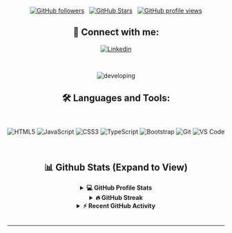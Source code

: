 <div align="center">

[![GitHub followers](https://img.shields.io/github/followers/gokadzev?logo=GitHub&color=2DD4B9&style=for-the-badge)](https://github.com/gokadzev) &nbsp; [![GitHub Stars](https://img.shields.io/github/stars/gokadzev?logo=github&color=2DD4B9&&style=for-the-badge)](https://github.com/gokadzev) &nbsp; [![GitHub profile views](https://komarev.com/ghpvc/?username=gokadzev&label=Profile%20views&color=2DD4B9&style=for-the-badge)](https://github.com/gokadzev)

## 🔗 Connect with me:

 [![Linkedin](https://img.shields.io/badge/linkedin-7cebf5?color=2DD4B9&style=for-the-badge&logo=linkedin&logoColor=black)](https://www.linkedin.com/in/ahmad-nazar-web-developer/)

<br />

![developing](https://user-images.githubusercontent.com/79704324/215431896-5c0dfc34-9ad7-4e18-a839-7faec663c6c7.gif)

## 🛠️ Languages and Tools:

<br />

![HTML5](https://user-images.githubusercontent.com/79704324/229188830-f442a259-1ee1-45cb-962c-54b8d102d1cb.png)
![JavaScript](https://user-images.githubusercontent.com/79704324/229189011-9af71164-dc50-4f40-8283-0b64b522ac00.png)
![CSS3](https://user-images.githubusercontent.com/79704324/229188522-631f8e71-aff0-47d4-8177-658a2e62190e.png)
![TypeScript](https://user-images.githubusercontent.com/79704324/229195304-802e9b51-1480-4b2f-b589-edf8b4b21b58.svg)
![Bootstrap](https://user-images.githubusercontent.com/79704324/229193933-ccfb6478-fbba-4942-b58e-f014558695bd.png)
![Git](https://user-images.githubusercontent.com/79704324/229192648-b9caade7-c1db-4ea2-b4db-5df39f3a8cef.png)
![VS Code](https://user-images.githubusercontent.com/79704324/229194630-4aea45b4-dae4-40ac-8579-28dc015b0f8a.png)

<br />

## 📊 Github Stats (Expand to View)

<details>
  <summary><b>💻 GitHub Profile Stats</b></summary>
  <br/>
    <a href="https://github.com/gokadzev"><img align="center" src="https://github-readme-stats.vercel.app/api/?username=gokadzev&theme=dark&show_icons=true&hide=issues&locale=en&title_color=2DD4B9&icon_color=2DD4B9&text_color=2DD4B9" alt="gokadzev" height="192px"/></a>
  <br />
</details>

<details>
  <summary><b>🔥 GitHub Streak</b></summary>
  <br/>
   <a href="https://github.com/gokadzev"><img alt="Valeri Gokadze's Activity Graph" src="https://github-readme-streak-stats.herokuapp.com/?user=gokadzev&theme=dark&ring=2DD4B9&fire=2DD4B9&stroke=2DD4B9&currStreakLabel=2DD4B9&border=2DD4B9" /></a>
  <br />
</details>

<details>
  <summary><b>⚡ Recent GitHub Activity</b></summary>
  <br/>
   <a href="https://github.com/gokadzev"><img alt="Valeri Gokadze's Activity Graph" src="https://github-readme-activity-graph.vercel.app/graph?username=gokadzev&theme=tokyo-night&custom_title=Valeri%20Gokadze's%20Activity%20Graph&color=2DD4B9&title_color=2DD4B9&line=2DD4B9" /></a>
  <br />
</details>

<br />

---
